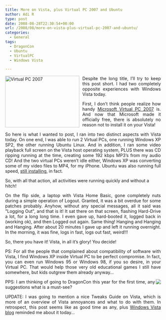 ```yaml
---
title: More on Vista, plus Virtual PC 2007 and Ubuntu
author: Adi R
type: post
date: 2008-08-28T22:30:54+00:00
url: /2008/08/more-on-vista-plus-virtual-pc-2007-and-ubuntu/
categories:
  - General
tags:
  - DragonCon
  - Ubuntu
  - VirtualPC
  - Windows Vista

---
```

<p align="justify">
  <a href="http://www.microsoft.com/windows/products/winfamily/virtualpc/default.mspx" target="_blank"><img style="border-top-width: 0px; border-left-width: 0px; border-bottom-width: 0px; margin: 0px 10px 0px 0px; border-right-width: 0px" height="167" alt="Virtual PC 2007" src="https://i2.wp.com/www.adir1.com/uploads/2008/08/virtual-pc-2007.jpg?resize=240%2C167" width="240" align="left" border="0" data-recalc-dims="1" /></a> Despite the long title, I&#8217;ll try to keep this post short. I had two completely opposite experiences with Windows Vista today.
</p>

<p align="justify">
  First, I don&#8217;t think people realize how handy <a href="http://www.microsoft.com/windows/products/winfamily/virtualpc/default.mspx" target="_blank">Microsoft Virtual PC 2007</a> is. And now that Microsoft made it officially free, there is absolutely no reason not to install it on your Vista!
</p>

<p align="justify">
  So here is what I wanted to post, I ran into two distinct aspects with Vista today. On one end, I was able to run 2 Virtual PCs, one running Windows XP SP2, the other running Ubuntu Linux. And in addition, I ran some video playback full screen on the Vista host operating system, PLUS there was CD ripping running at the time, creating some 192 kbps MP3&#8217;s from my audio CD! And the two virtual PCs weren&#8217;t idle either, Windows XP was converting some of my video files to MP4, for my iPhone. Ubuntu was also running full speed, <a title="Installing Ubuntu in Virtual PC 2007" href="http://blogs.technet.com/seanearp/archive/2008/05/13/installing-ubuntu-8-04-hardy-heron-in-virtual-pc-2007.aspx" target="_blank">still installing</a>, in fact.
</p>

So, with all that action, all activities were running quickly and without a hitch!

<p align="justify">
  On the flip side, a laptop with Vista Home Basic, gone completely nuts during a simple operation of Logout. Granted, it was a bit overdue for some patches probably. Anyhow, without any special messages, all it said was "Logging Out", and that is it! It sat there on that screen, flashing Hard-Drive a lot, for a long long time. I even gave up, hard-booted it, logged back in (working ok), and then Logged out again. Same thing! Hanging and Hanging and Hanging. After about 20 minutes I gave up and left it running overnight. In the morning, it was fine, logs in fast, logs out fast, weird!!!
</p>

So, there you have it! Vista, in all it&#8217;s glory! You decide!

<p align="justify">
  PS: For all the people that complained about compatibility of software with Vista, I find Windows XP inside Virtual PC to be perfect compromise. In fact, you can even run Windows 95 or Windows 98, if you so desire, in your Virtual PC. That would help those very old educational games I still have somewhere, but kids outgrew them already anyway&#8230;
</p>

<p align="justify">
  <a href="http://www.dragoncon.org" title="Dragon*Con" target="_blank"><img src="https://i0.wp.com/publications.dragoncon.org/images/banners/dragoncon-banner2.gif" align="right"  data-recalc-dims="1" /></a>PPS: I am thinking of going to DragonCon this year for the first time, any suggestions what is a must-see?
</p>

<p align="justify">
  UPDATE: I was going to mention a nice Tweaks Guide on Vista, which is more of an overview of Vista annoyances and what to do with them. In retrospect, this post seems like as good time as any, plus <a href="http://windowsvistablog.com/blogs/windowsvista/archive/2008/08/28/tweakguides-com-breath-of-fresh-air.aspx">Windows Vista blog</a> reminded me about it today&#8230;
</p>